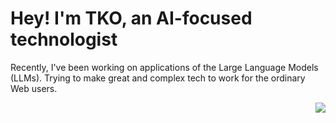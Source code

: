 # Hey! I'm TKO, an AI-focused technologist

Recently, I've been working on applications of the Large Language Models (LLMs). Trying to make great and complex tech to work for the ordinary Web users.

<a href="https://github.com/anuraghazra/github-readme-stats">
  <img align="right" src="https://github-readme-stats.vercel.app/api?username=tk-o&show_icons=true&theme=dark&count_private=true" />
</a>
